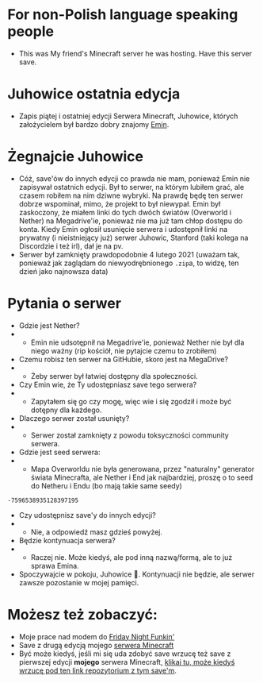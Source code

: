# For non-Polish language speaking people
- This was My friend's Minecraft server he was hosting. Have this server save.
# Juhowice ostatnia edycja
- Zapis piątej i ostatniej edycji Serwera Minecraft, Juhowice, których założycielem był bardzo dobry znajomy [Emin](https://steamcommunity.com/id/Eminozaur).
# Żegnajcie Juhowice
- Cóż, save'ów do innych edycji co prawda nie mam, ponieważ Emin nie zapisywał ostatnich edycji. Był to serwer, na którym lubiłem grać, ale czasem robiłem na nim dziwne wybryki. Na prawdę będę ten serwer dobrze wspominał, mimo, że projekt to był niewypał. Emin był zaskoczony, że miałem linki do tych dwóch światów (Overworld i Nether) na Megadrive'ie, ponieważ nie ma już tam chłop dostępu do konta. Kiedy Emin ogłosił usunięcie serwera i udostępnił linki na prywatny (i nieistniejący już) serwer Juhowic, Stanford (taki kolega na Discordzie i też irl), dał je na pv.
- Serwer był zamknięty prawdopodobnie 4 lutego 2021 (uważam tak, ponieważ jak zaglądam do niewyodrębnionego `.zip`a, to widzę, ten dzień jako najnowsza data)
# Pytania o serwer
- Gdzie jest Nether?
- - Emin nie udsotępnił na Megadrive'ie, ponieważ Nether nie był dla niego ważny (rip kościół, nie pytajcie czemu to zrobiłem)
- Czemu robisz ten serwer na GitHubie, skoro jest na MegaDrive?
- - Żeby serwer był łatwiej dostępny dla społeczności.
- Czy Emin wie, że Ty udostępniasz save tego serwera?
- - Zapytałem się go czy mogę, więc wie i się zgodził i może być dotępny dla każdego.
- Dlaczego serwer został usunięty?
- - Serwer został zamknięty z powodu toksyczności community serwera.
- Gdzie jest seed serwera:
- - Mapa Overworldu nie była generowana, przez "naturalny" generator świata Minecrafta, ale Nether i End jak najbardziej, proszę o to seed do Netheru i Endu (bo mają takie same seedy)
```
-7596538935128397195
```
- Czy udostępnisz save'y do innych edycji?
- - Nie, a odpowiedź masz gdzieś powyżej.
- Będzie kontynuacja serwera?
- - Raczej nie. Może kiedyś, ale pod inną nazwą/formą, ale to już sprawa Emina.
- Spoczywajcie w pokoju, Juhowice 💝. Kontynuacji nie będzie, ale serwer zawsze pozostanie w mojej pamięci.
# Możesz też zobaczyć:
- Moje prace nad modem do [Friday Night Funkin'](https://github.com/teotm/some-trio-full-week)
- Save z drugą edycją mojego [serwera Minecraft](https://github.com/teotm/kolczatkowo-druga-edycja)
- Być może kiedyś, jeśli mi się uda zdobyć save wrzucę też save z pierwszej edycji **mojego** serwera Minecraft, [klikaj tu, może kiedyś wrzucę pod ten link repozytorium z tym save'm](https://github.com/teotm/kolczatkowo-pierwsza-edycja).